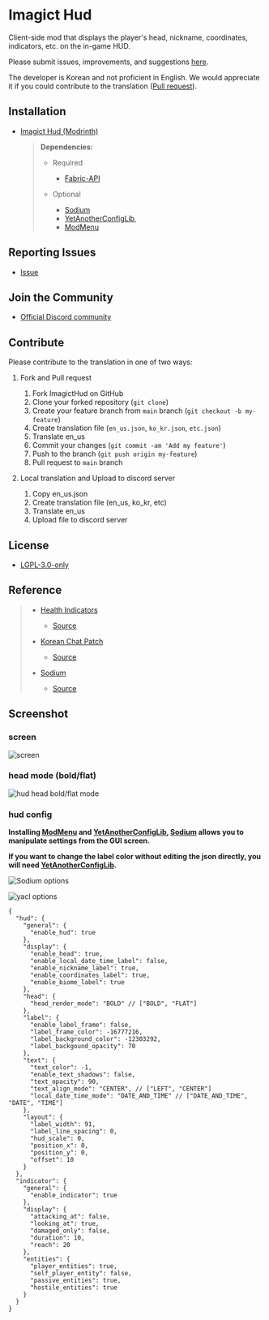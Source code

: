 # Imagict Hud

Client-side mod that displays the player's head, nickname, coordinates, indicators, etc. on the in-game HUD.

Please submit issues, improvements, and suggestions [here](https://github.com/Shihyeon/ImagictHud/issues).

The developer is Korean and not proficient in English. We would appreciate it if you could contribute to the translation ([Pull request](https://github.com/Shihyeon/ImagictHud/pulls)).

## Installation

- [Imagict Hud (Modrinth)](https://modrinth.com/mod/imagict-hud)

    > **Dependencies:**
    > 
    > - Required
    >   - [Fabric-API](https://modrinth.com/mod/fabric-api)
    > 
    > - Optional
    >   - [Sodium](https://modrinth.com/mod/sodium) 
    >   - [YetAnotherConfigLib](https://modrinth.com/mod/yacl),
    >   - [ModMenu](https://modrinth.com/mod/modmenu)

## Reporting Issues

- [Issue](https://github.com/Shihyeon/ImagictHud/issues)

## Join the Community

- [Official Discord community](https://discord.gg/vYwV9ZySeK)

## Contribute

Please contribute to the translation in one of two ways:

1. Fork and Pull request

   1. Fork ImagictHud on GitHub
   2. Clone your forked repository (`git clone`)
   3. Create your feature branch from `main` branch (`git checkout -b my-feature`)
   4. Create translation file (`en_us.json`, `ko_kr.json`, `etc.json`)
   5. Translate en_us
   6. Commit your changes (`git commit -am 'Add my feature'`)
   7. Push to the branch (`git push origin my-feature`)
   8. Pull request to `main` branch

2. Local translation and Upload to discord server

   1. Copy en_us.json
   2. Create translation file (en_us, ko_kr, etc)
   3. Translate en_us
   4. Upload file to discord server

## License

- [LGPL-3.0-only](https://github.com/Shihyeon/ImagictHud/blob/main/LICENSE)

## Reference

> - [Health Indicators](https://modrinth.com/mod/health-indicators) 
>   - [Source](https://github.com/AdyTech99/HealthIndicators)
>
> - [Korean Chat Patch](https://modrinth.com/mod/korean-chat-patch)
>   - [Source](https://github.com/najoan125/fabric-koreanchat)
> 
> - [Sodium](https://modrinth.com/mod/sodium)
>   - [Source](https://github.com/CaffeineMC/sodium-fabric)

## Screenshot

### screen

![screen](https://cdn.modrinth.com/data/uWeqs5CX/images/0e1fb60d2092c7c8a0c9a972bde4a7c69eac89b8.png)

### head mode (bold/flat)

![hud head bold/flat mode](https://cdn.modrinth.com/data/uWeqs5CX/images/2bb09b2b1c522b7e1e0f95d4371ff2ce43b59373.png)

### hud config

**Installing [ModMenu](https://modrinth.com/mod/modmenu) and [YetAnotherConfigLib](https://modrinth.com/mod/yacl), [Sodium](https://modrinth.com/mod/sodium) allows you to manipulate settings from the GUI screen.**

**If you want to change the label color without editing the json directly, you will need [YetAnotherConfigLib](https://modrinth.com/mod/yacl).**

![Sodium options](https://cdn.modrinth.com/data/uWeqs5CX/images/297b18e643c88535424223d34506d06991f1ebbc.png)

![yacl options](https://cdn.modrinth.com/data/uWeqs5CX/images/a02874c86bd74f8554a953c0762d519b402a6136.png)

```json5
{
  "hud": {
    "general": {
      "enable_hud": true
    },
    "display": {
      "enable_head": true,
      "enable_local_date_time_label": false,
      "enable_nickname_label": true,
      "enable_coordinates_label": true,
      "enable_biome_label": true
    },
    "head": {
      "head_render_mode": "BOLD" // ["BOLD", "FLAT"]
    },
    "label": {
      "enable_label_frame": false,
      "label_frame_color": -16777216,
      "label_background_color": -12303292,
      "label_backgound_opacity": 70
    },
    "text": {
      "text_color": -1,
      "enable_text_shadows": false,
      "text_opacity": 90,
      "text_align_mode": "CENTER", // ["LEFT", "CENTER"]
      "local_date_time_mode": "DATE_AND_TIME" // ["DATE_AND_TIME", "DATE", "TIME"]
    },
    "layout": {
      "label_width": 91,
      "label_line_spacing": 0,
      "hud_scale": 0,
      "position_x": 0,
      "position_y": 0,
      "offset": 10
    }
  },
  "indicator": {
    "general": {
      "enable_indicator": true
    },
    "display": {
      "attacking_at": false,
      "looking_at": true,
      "damaged_only": false,
      "duration": 10,
      "reach": 20
    },
    "entities": {
      "player_entities": true,
      "self_player_entity": false,
      "passive_entities": true,
      "hostile_entities": true
    }
  }
}
```